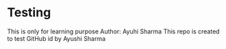 # Testing
This is only for learning purpose
Author: Ayuhi Sharma
This repo is created to test GitHub id by Ayushi Sharma
